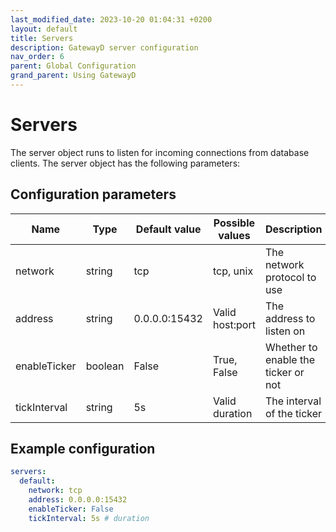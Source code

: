 ```yaml
---
last_modified_date: 2023-10-20 01:04:31 +0200
layout: default
title: Servers
description: GatewayD server configuration
nav_order: 6
parent: Global Configuration
grand_parent: Using GatewayD
---
```


# Servers

The server object runs to listen for incoming connections from database clients. The server object has the following parameters:

## Configuration parameters

| Name         | Type    | Default value | Possible values | Description                         |
| ------------ | ------- | ------------- | --------------- | ----------------------------------- |
| network      | string  | tcp           | tcp, unix       | The network protocol to use         |
| address      | string  | 0.0.0.0:15432 | Valid host:port | The address to listen on            |
| enableTicker | boolean | False         | True, False     | Whether to enable the ticker or not |
| tickInterval | string  | 5s            | Valid duration  | The interval of the ticker          |

## Example configuration

```yaml
servers:
  default:
    network: tcp
    address: 0.0.0.0:15432
    enableTicker: False
    tickInterval: 5s # duration
```
